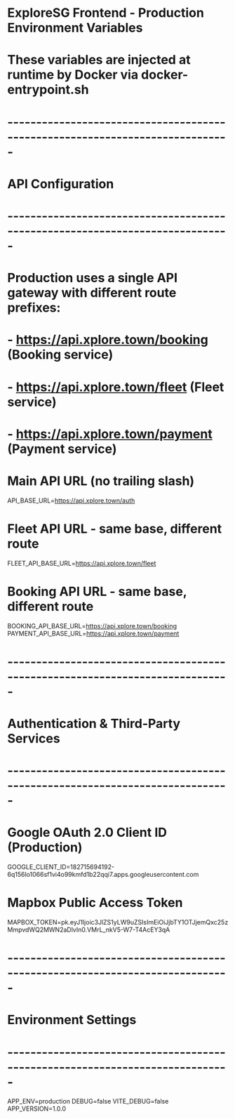 <!-- SETUP -->
# ExploreSG Frontend - Production Environment Variables
# These variables are injected at runtime by Docker via docker-entrypoint.sh

# -----------------------------------------------------------------------------
# API Configuration
# -----------------------------------------------------------------------------
# Production uses a single API gateway with different route prefixes:
# - https://api.xplore.town/booking  (Booking service)
# - https://api.xplore.town/fleet    (Fleet service)
# - https://api.xplore.town/payment  (Payment service)

# Main API URL (no trailing slash)
API_BASE_URL=https://api.xplore.town/auth

# Fleet API URL - same base, different route
FLEET_API_BASE_URL=https://api.xplore.town/fleet

# Booking API URL - same base, different route
BOOKING_API_BASE_URL=https://api.xplore.town/booking
PAYMENT_API_BASE_URL=https://api.xplore.town/payment

# -----------------------------------------------------------------------------
# Authentication & Third-Party Services
# -----------------------------------------------------------------------------
# Google OAuth 2.0 Client ID (Production)
GOOGLE_CLIENT_ID=182715694192-6q156lo1066sf1vi4o99kmfd1b22qqi7.apps.googleusercontent.com

# Mapbox Public Access Token
MAPBOX_TOKEN=pk.eyJ1Ijoic3JlZS1yLW9uZSIsImEiOiJjbTY1OTJjemQxc25zMmpvdWQ2MWN2aDlvIn0.VMrL_nkV5-W7-T4AcEY3qA

# -----------------------------------------------------------------------------
# Environment Settings
# -----------------------------------------------------------------------------
APP_ENV=production
DEBUG=false
VITE_DEBUG=false
APP_VERSION=1.0.0